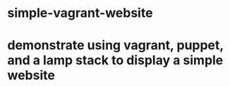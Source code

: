 # simple-vagrant-website
#
# demonstrate using vagrant, puppet, and a lamp stack to display a simple website
